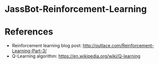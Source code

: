 # JassBot-Reinforcement-Learning



# References

* Reinforcement learning blog post: http://outlace.com/Reinforcement-Learning-Part-3/
* Q-Learning algorithm: https://en.wikipedia.org/wiki/Q-learning


